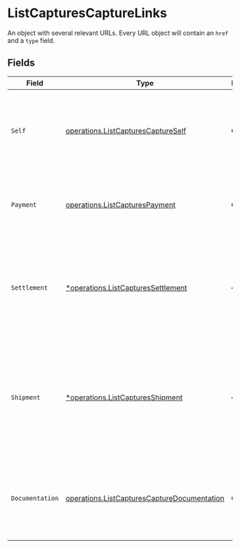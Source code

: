 # ListCapturesCaptureLinks

An object with several relevant URLs. Every URL object will contain an `href` and a `type` field.


## Fields

| Field                                                                                                                                     | Type                                                                                                                                      | Required                                                                                                                                  | Description                                                                                                                               |
| ----------------------------------------------------------------------------------------------------------------------------------------- | ----------------------------------------------------------------------------------------------------------------------------------------- | ----------------------------------------------------------------------------------------------------------------------------------------- | ----------------------------------------------------------------------------------------------------------------------------------------- |
| `Self`                                                                                                                                    | [operations.ListCapturesCaptureSelf](../../models/operations/listcapturescaptureself.md)                                                  | :heavy_check_mark:                                                                                                                        | In v2 endpoints, URLs are commonly represented as objects with an `href` and `type` field.                                                |
| `Payment`                                                                                                                                 | [operations.ListCapturesPayment](../../models/operations/listcapturespayment.md)                                                          | :heavy_check_mark:                                                                                                                        | The API resource URL of the [payment](get-payment) that this capture belongs to.                                                          |
| `Settlement`                                                                                                                              | [*operations.ListCapturesSettlement](../../models/operations/listcapturessettlement.md)                                                   | :heavy_minus_sign:                                                                                                                        | The API resource URL of the [settlement](get-settlement) this capture has been settled with. Not present if<br/>not yet settled.          |
| `Shipment`                                                                                                                                | [*operations.ListCapturesShipment](../../models/operations/listcapturesshipment.md)                                                       | :heavy_minus_sign:                                                                                                                        | The API resource URL of the [shipment](get-shipment) this capture is associated with. Not present if<br/>it isn't associated with a shipment. |
| `Documentation`                                                                                                                           | [operations.ListCapturesCaptureDocumentation](../../models/operations/listcapturescapturedocumentation.md)                                | :heavy_check_mark:                                                                                                                        | In v2 endpoints, URLs are commonly represented as objects with an `href` and `type` field.                                                |